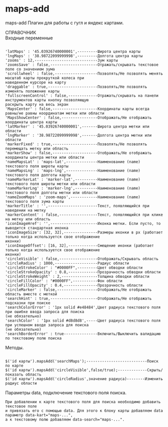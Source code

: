 # maps-add
maps-add
Плагин для работы с гугл и яндекс картами.
<div>
    СПРАВОЧНИК
</div>
<div>
    Входные переменные
</div>
    <pre><code>
'latMaps' : '45.03926740000001',---------Широта центра карты
'lngMaps' : '38.98722099999998',---------Долгота центра карты
'zooms' : 12,----------------------------Зум карты
'zoomsSave' : false,---------------------Отражать/скрывать текстовое поле со значением зума
'scrollwheel' : false,-------------------Позволять/Не позволять менять масштаб карты прокруткой колеса при
наведенном курсоре на карту
'draggable' : true,----------------------Позволять/Не позволять изменять положение карты
'fullscreenControl' : false,-------------Отражать/скрывать на панели инструментов карты кнопку позволяющую
раскрыть карту на весь экран
'MapsCenter' : false,--------------------Координаты карты всегда равны/не равны координатам метки или области
'MapsShowCenter' : false,----------------Отображать/Не отображать координаты центра карты
'latMarker' : '45.03926740000001',-------Широта центра метки или области
'lngMarker' : '38.98722099999998',-------Долгота центра метки или области
'markerFixed' : true,--------------------Позволять/Не позволять перемещать метку или область
'markerShow' : false,--------------------Отображать/Не отображать координаты центра метки или области
'nameMapsLat' : 'maps-lat',--------------Наименование (name) текстового поля широты карты
'nameMapsLng' : 'maps-lng',--------------Наименование (name) текстового поля долготы карты
'nameMarkerLat' : 'marker-lat',----------Наименование (name) текстового поля широты метки или области
'nameMarkerLng' : 'marker-lng',----------Наименование (name) текстового поля долготы метки или области
'nameZoomMaps' : 'zoom-maps',------------Наименование (name) текстового поля зума карты
'markerTitle' : '',----------------------Текст, появляющийся при наведении на метку
'markerContent' : false,-----------------Текст, появляющийся при клике на метку или область
'iconImageHref': '',---------------------Иконка метки. Если пусто, то выводится стандартная иконка
'iconImageSize': [32, 32],---------------Размеры иконки в px (работает только когда используется свое отображение
иконки)
'iconImageOffset': [16, 32],-------------Смещение иконки (работает только когда используется свое отображение
иконки)
'circleVisible' : false,-----------------Отображать/Скрывать область
'circleRadius' : 1000,-------------------Радиус области
'circleStrokeColor' : "#0000FF",---------Цвет обводки области
'circleStrokeOpacity' : 0.8,-------------Прозрачность обводки области
'circleStrokeWeight' : 2,----------------Толщина обводки области
'circleFillColor' : "#0000FF",-----------Фон области
'circleFillOpacity' : 0.4,---------------Прозрачность области
'circleMarker' : false,------------------Отображать/Не отображать область вместе с меткой
'searchHint' : true,---------------------Отображать/Не отображать подсказки при поиске
'searchColorError' : '1px solid #e48484',Цвет радиуса текстового поля при ошибке ввода запроса для поиска
(не обязательно)
'searchColor' : '1px solid #d8d8d8',-----Цвет радиуса текстового поля при успешном вводе запроса для поиска
(не обязательно)
'searchBorderError' : true---------------Включить/Выключить валидацию по текстовому полю поиска</code></pre>
<div>
    Методы.
</div>
<pre><code>
$('id карты').mapsAdd('searchMaps');---------------------------Поиск по карте
$('id карты').mapsAdd('circleVisible',false/true);-------------Скрыть/показать область
$('id карты').mapsAdd('circleRadius',значение радиуса)--------Изменить радиус области
</code></pre>
<div>
    Параметры data, подключение текстового поля поиска.
</div>
<pre><code>При добавлении к карте текстового поля для поиска необходимо добавить текстовое поле
и привязать его с помощью data. Для этого к блоку карты добавляем data параметр data-kart="maps-...",
а к текстовому полю добавляем data-search="maps-...".
</code></pre>
